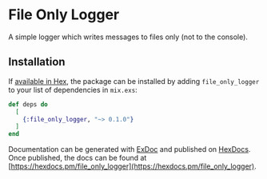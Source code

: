 # File Only Logger

A simple logger which writes messages to files only (not to the console).

## Installation

If [available in Hex](https://hex.pm/docs/publish), the package can be installed
by adding `file_only_logger` to your list of dependencies in `mix.exs`:

```elixir
def deps do
  [
    {:file_only_logger, "~> 0.1.0"}
  ]
end
```

Documentation can be generated with [ExDoc](https://github.com/elixir-lang/ex_doc)
and published on [HexDocs](https://hexdocs.pm). Once published, the docs can
be found at [https://hexdocs.pm/file_only_logger](https://hexdocs.pm/file_only_logger).

